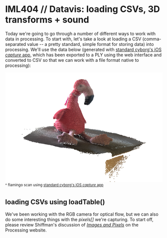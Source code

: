# IML404 // Datavis: loading CSVs, 3D transforms + sound

Today we're going to go through a number of different ways to work with data in processing.  To start with, let's take a look at loading a CSV (comma-separated value -- a pretty standard, simple format for storing data) into processing. We'll use the data below (generated with [standard cyborg's iOS *capture* app](https://www.standardcyborg.com/products/), which has been exported to a PLY using the web interface and converted to CSV so that we can work with a file format native to processing):

![flamingo scan using standard cyborg's iOS app capture](https://github.com/johnbcarpenter/USC_IML404_IMAGES/blob/master/images/FlamingoScan.png)
<sup> ^ flamingo scan using [standard cyborg's iOS *capture* app](https://www.standardcyborg.com/products/)</sup>

## loading CSVs using loadTable()
We've been working with the RGB camera for optical flow, but we can also do some interesting things with the *pixels[]* we're capturing.  To start off, please review Shiffman's discussion of [*Images and Pixels*](https://processing.org/tutorials/pixels/) on the Processing website.



